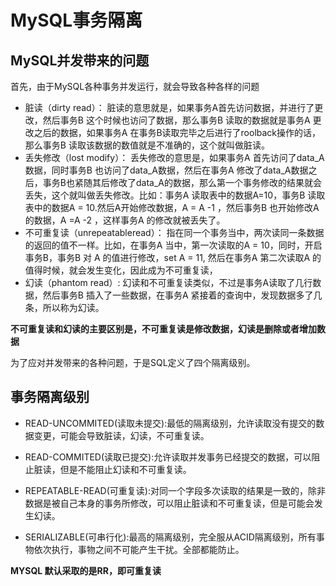 # MySQL事务隔离

## MySQL并发带来的问题
 首先，由于MySQL各种事务并发运行，就会导致各种各样的问题
 - 脏读（dirty read）：
    脏读的意思就是，如果事务A首先访问数据，并进行了更改，然后事务B 这个时候也访问了数据，那么事务B 读取的数据就是事务A 更改之后的数据，如果事务A 在事务B读取完毕之后进行了roolback操作的话，那么事务B 读取该数据的数值就是不准确的，这个就叫做脏读。
 - 丢失修改（lost modify）：
    丢失修改的意思是，如果事务A 首先访问了data_A数据，同时事务B 也访问了data_A数据，然后在事务A 修改了data_A数据之后，事务B也紧随其后修改了data_A的数据，那么第一个事务修改的结果就会丢失，这个就叫做丢失修改。比如：事务A 读取表中的数据A=10，事务B 读取表中的数据A = 10.然后A开始修改数据，A = A -1 ，然后事务B 也开始修改A 的数据，A =A -2 ，这样事务A 的修改就被丢失了。
-  不可重复读（unrepeatableread）：
    指在同一个事务当中，两次读同一条数据的返回的值不一样。比如，在事务A 当中，第一次读取的A = 10，同时，开启事务B，事务B 对 A 的值进行修改，set A = 11, 然后在事务A 第二次读取A 的值得时候，就会发生变化，因此成为不可重复读，
-   幻读（phantom read）:
    幻读和不可重复读类似，不过是事务A读取了几行数据，然后事务B 插入了一些数据，在事务A 紧接着的查询中，发现数据多了几条，所以称为幻读。


**不可重复读和幻读的主要区别是，不可重复读是修改数据，幻读是删除或者增加数据**


为了应对并发带来的各种问题，于是SQL定义了四个隔离级别。

## 事务隔离级别

- READ-UNCOMMITED(读取未提交):最低的隔离级别，允许读取没有提交的数据变更，可能会导致脏读，幻读，不可重复读。
  
- READ-COMMITED(读取已提交):允许读取并发事务已经提交的数据，可以阻止脏读，但是不能阻止幻读和不可重复读。

- REPEATABLE-READ(可重复读):对同一个字段多次读取的结果是一致的，除非数据是被自己本身的事务所修改，可以阻止脏读和不可重复读，但是可能会发生幻读。
  
- SERIALIZABLE(可串行化):最高的隔离级别，完全服从ACID隔离级别，所有事物依次执行，事物之间不可能产生干扰。全部都能防止。

**MYSQL 默认采取的是RR，即可重复读**